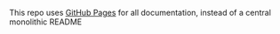 This repo uses [GitHub Pages](https://wolfwings.github.io/screeps-wolfai/) for all documentation, instead of a central monolithic README
